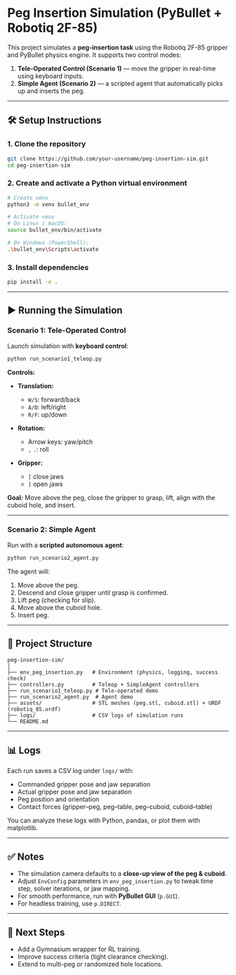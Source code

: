 # Peg Insertion Simulation (PyBullet + Robotiq 2F-85)

This project simulates a **peg-insertion task** using the Robotiq 2F-85 gripper and PyBullet physics engine.
It supports two control modes:

1. **Tele-Operated Control (Scenario 1)** — move the gripper in real-time using keyboard inputs.
2. **Simple Agent (Scenario 2)** — a scripted agent that automatically picks up and inserts the peg.

---

## 🛠️ Setup Instructions

### 1. Clone the repository

```bash
git clone https://github.com/your-username/peg-insertion-sim.git
cd peg-insertion-sim
```

### 2. Create and activate a Python virtual environment

```bash
# Create venv
python3 -m venv bullet_env

# Activate venv
# On Linux / macOS:
source bullet_env/bin/activate

# On Windows (PowerShell):
.\bullet_env\Scripts\activate
```

### 3. Install dependencies

```bash
pip install -e .
```

---

## ▶️ Running the Simulation

### Scenario 1: Tele-Operated Control

Launch simulation with **keyboard control**:

```bash
python run_scenario1_teleop.py
```

**Controls:**

* **Translation:**

  * `W/S`: forward/back
  * `A/D`: left/right
  * `R/F`: up/down

* **Rotation:**

  * Arrow keys: yaw/pitch
  * `,` `.`: roll

* **Gripper:**

  * `[` close jaws
  * `]` open jaws

**Goal:** Move above the peg, close the gripper to grasp, lift, align with the cuboid hole, and insert.

---

### Scenario 2: Simple Agent

Run with a **scripted autonomous agent**:

```bash
python run_scenario2_agent.py
```

The agent will:

1. Move above the peg.
2. Descend and close gripper until grasp is confirmed.
3. Lift peg (checking for slip).
4. Move above the cuboid hole.
5. Insert peg.

---

## 📂 Project Structure

```
peg-insertion-sim/
│
├── env_peg_insertion.py   # Environment (physics, logging, success check)
├── controllers.py         # Teleop + SimpleAgent controllers
├── run_scenario1_teleop.py # Tele-operated demo
├── run_scenario2_agent.py  # Agent demo
├── assets/                # STL meshes (peg.stl, cuboid.stl) + URDF (robotiq_85.urdf)
├── logs/                  # CSV logs of simulation runs
└── README.md
```

---

## 📊 Logs

Each run saves a CSV log under `logs/` with:

* Commanded gripper pose and jaw separation
* Actual gripper pose and jaw separation
* Peg position and orientation
* Contact forces (gripper–peg, peg–table, peg–cuboid, cuboid–table)

You can analyze these logs with Python, pandas, or plot them with matplotlib.

---

## ✅ Notes

* The simulation camera defaults to a **close-up view of the peg & cuboid**.
* Adjust `EnvConfig` parameters in `env_peg_insertion.py` to tweak time step, solver iterations, or jaw mapping.
* For smooth performance, run with **PyBullet GUI** (`p.GUI`).
* For headless training, use `p.DIRECT`.

---

## 🚀 Next Steps

* Add a Gymnasium wrapper for RL training.
* Improve success criteria (tight clearance checking).
* Extend to multi-peg or randomized hole locations.
